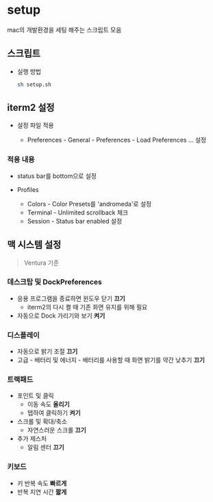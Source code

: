 # setup

mac의 개발환경을 세팅 해주는 스크립트 모음

## 스크립트

- 실행 방법

  ```bash
  sh setup.sh
  ```

## iterm2 설정

- 설정 파일 적용

  - Preferences - General - Preferences - Load Preferences ... 설정

### 적용 내용

- status bar를 bottom으로 설정
- Profiles

  - Colors - Color Presets를 'andromeda'로 설정
  - Terminal - Unlimited scrollback 체크
  - Session - Status bar enabled 설정

## 맥 시스템 설정

> Ventura 기준

### 데스크탑 및 DockPreferences

- 응용 프로그램을 종료하면 윈도우 닫기 **끄기**
  - iterm2의 다시 켤 때 기존 화면 유지를 위해 필요
- 자동으로 Dock 가리기와 보기 **켜기**

### 디스플레이

- 자동으로 밝기 조절 **끄기**
- 고급 - 배터리 및 에너지 - 배터리를 사용할 때 화면 밝기를 약간 낮추기 **끄기**

### 트랙패드

- 포인트 및 클릭
  - 이동 속도 **올리기**
  - 탭하여 클릭하기 **켜기**
- 스크롤 및 확대/축소
  - 자연스러운 스크롤 **끄기**
- 추가 제스처
  - 알림 센터 **끄기**

### 키보드

- 키 반복 속도 **빠르게**
- 반복 지연 시간 **짧게**
